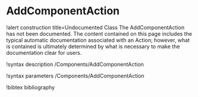 <!-- MOOSE Documentation Stub: Remove this when content is added. -->

# AddComponentAction

!alert construction title=Undocumented Class
The AddComponentAction has not been documented. The content contained on this page includes the
typical automatic documentation associated with an Action; however, what is contained is ultimately
determined by what is necessary to make the documentation clear for users.

!syntax description /Components/AddComponentAction

!syntax parameters /Components/AddComponentAction

!bibtex bibliography
